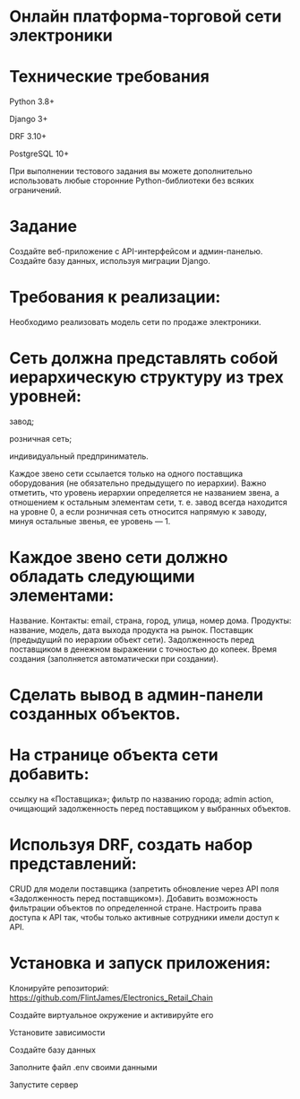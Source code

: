 # Онлайн платформа-торговой сети электроники

# Технические требования
Python 3.8+

Django 3+

DRF 3.10+

PostgreSQL 10+


При выполнении тестового задания вы можете дополнительно использовать любые сторонние Python-библиотеки без всяких ограничений.

# Задание
Создайте веб-приложение с API-интерфейсом и админ-панелью.
Создайте базу данных, используя миграции Django.

# Требования к реализации:
Необходимо реализовать модель сети по продаже электроники.

# Сеть должна представлять собой иерархическую структуру из трех уровней:
завод;

розничная сеть;

индивидуальный предприниматель.


Каждое звено сети ссылается только на одного поставщика оборудования (не обязательно предыдущего по иерархии). Важно отметить, что уровень иерархии определяется не названием звена, а отношением к остальным элементам сети, т. е. завод всегда находится на уровне 0, а если розничная сеть относится напрямую к заводу, минуя остальные звенья, ее уровень — 1.

# Каждое звено сети должно обладать следующими элементами:
Название.
Контакты:
email,
страна,
город,
улица,
номер дома.
Продукты:
название,
модель,
дата выхода продукта на рынок.
Поставщик (предыдущий по иерархии объект сети).
Задолженность перед поставщиком в денежном выражении с точностью до копеек.
Время создания (заполняется автоматически при создании).

# Сделать вывод в админ-панели созданных объектов.

# На странице объекта сети добавить:
ссылку на «Поставщика»;
фильтр по названию города;
admin action, очищающий задолженность перед поставщиком у выбранных объектов.

# Используя DRF, создать набор представлений:
CRUD для модели поставщика (запретить обновление через API поля «Задолженность перед поставщиком»).
Добавить возможность фильтрации объектов по определенной стране.
Настроить права доступа к API так, чтобы только активные сотрудники имели доступ к API.

# Установка и запуск приложения:
Клонируйте репозиторий: https://github.com/FlintJames/Electronics_Retail_Chain

Создайте виртуальное окружение и активируйте его

Установите зависимости

Создайте базу данных

Заполните файл .env своими данными

Запустите сервер
